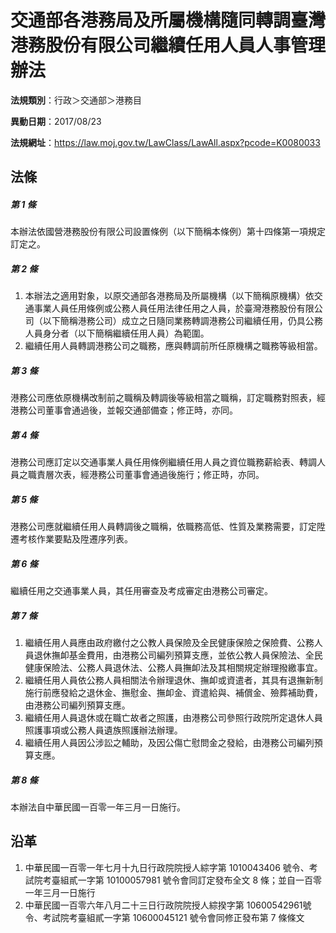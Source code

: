 # 交通部各港務局及所屬機構隨同轉調臺灣港務股份有限公司繼續任用人員人事管理辦法



**法規類別**：行政＞交通部＞港務目

**異動日期**：2017/08/23  

**法規網址**：https://law.moj.gov.tw/LawClass/LawAll.aspx?pcode=K0080033



## 法條
##### 第 1 條
本辦法依國營港務股份有限公司設置條例（以下簡稱本條例）第十四條第一項規定訂定之。

##### 第 2 條
1. 本辦法之適用對象，以原交通部各港務局及所屬機構（以下簡稱原機構）依交通事業人員任用條例或公務人員任用法律任用之人員，於臺灣港務股份有限公司（以下簡稱港務公司）成立之日隨同業務轉調港務公司繼續任用，仍具公務人員身分者（以下簡稱繼續任用人員）為範圍。
1. 繼續任用人員轉調港務公司之職務，應與轉調前所任原機構之職務等級相當。

##### 第 3 條
港務公司應依原機構改制前之職稱及轉調後等級相當之職稱，訂定職務對照表，經港務公司董事會通過後，並報交通部備查；修正時，亦同。

##### 第 4 條
港務公司應訂定以交通事業人員任用條例繼續任用人員之資位職務薪給表、轉調人員之職責層次表，經港務公司董事會通過後施行；修正時，亦同。

##### 第 5 條
港務公司應就繼續任用人員轉調後之職稱，依職務高低、性質及業務需要，訂定陞遷考核作業要點及陞遷序列表。

##### 第 6 條
繼續任用之交通事業人員，其任用審查及考成審定由港務公司審定。

##### 第 7 條
1. 繼續任用人員應由政府繳付之公教人員保險及全民健康保險之保險費、公務人員退休撫卹基金費用，由港務公司編列預算支應，並依公教人員保險法、全民健康保險法、公務人員退休法、公務人員撫卹法及其相關規定辦理撥繳事宜。
1. 繼續任用人員依公務人員相關法令辦理退休、撫卹或資遣者，其具有退撫新制施行前應發給之退休金、撫慰金、撫卹金、資遣給與、補償金、殮葬補助費，由港務公司編列預算支應。
1. 繼續任用人員退休或在職亡故者之照護，由港務公司參照行政院所定退休人員照護事項或公務人員遺族照護辦法辦理。
1. 繼續任用人員因公涉訟之輔助，及因公傷亡慰問金之發給，由港務公司編列預算支應。

##### 第 8 條
本辦法自中華民國一百零一年三月一日施行。

## 沿革
1. 中華民國一百零一年七月十九日行政院院授人綜字第 1010043406 號令、考試院考臺組貳一字第 10100057981  號令會同訂定發布全文 8  條；並自一百零一年三月一日施行
1. 中華民國一百零六年八月二十三日行政院院授人綜揆字第 10600542961號令、考試院考臺組貳一字第 10600045121  號令會同修正發布第 7  條條文
